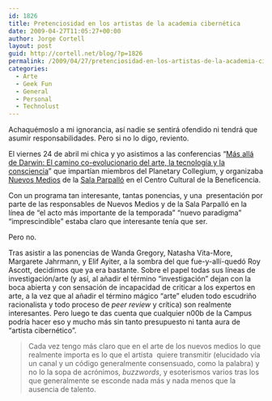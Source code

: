 ```yaml
---
id: 1826
title: Pretenciosidad en los artistas de la academia cibernética
date: 2009-04-27T11:05:27+00:00
author: Jorge Cortell
layout: post
guid: http://cortell.net/blog/?p=1826
permalink: /2009/04/27/pretenciosidad-en-los-artistas-de-la-academia-cibernetica/
categories:
  - Arte
  - Geek Fun
  - General
  - Personal
  - Technolust
---
```

Achaquémoslo a mi ignorancia, así nadie se sentirá ofendido ni tendrá que asumir responsabilidades. Pero si no lo digo, reviento.

El viernes 24 de abril mi chica y yo asistimos a las conferencias &#8220;<a title="http://www.salaparpallo.es/ficha_nnmm.html?cnt_id=1712" href="http://www.salaparpallo.es/ficha_nnmm.html?cnt_id=1712" target="_blank">Más allá de Darwin: El camino co-evolucionario del arte, la tecnología y la consciencia</a>&#8221; que impartían miembros del Planetary Collegium, y organizaba <a title="http://www.salaparpallo.es/nuevos_medios.html" href="http://www.salaparpallo.es/nuevos_medios.html" target="_blank">Nuevos Medios</a> de la <a title="http://www.salaparpallo.es" href="http://www.salaparpallo.es" target="_blank">Sala Parpalló</a> en el Centro Cultural de la Beneficencia.

Con un programa tan interesante, tantas ponencias, y una  presentación por parte de las responsables de Nuevos Medios y de la Sala Parpalló en la línea de &#8220;el acto más importante de la temporada&#8221; &#8220;nuevo paradigma&#8221; &#8220;imprescindible&#8221; estaba claro que interesante tenía que ser.

Pero no. 

Tras asistir a las ponencias de Wanda Gregory, Natasha Vita-More, Margarete Jahrmann, y Elif Ayiter, a la sombra del que fue-y-allí-quedó Roy Ascott, decidimos que ya era bastante. Sobre el papel todas sus líneas de investigación/arte (y así, al añadir el término &#8220;investigación&#8221; dejan con la boca abierta y con sensación de incapacidad de criticar a los expertos en arte, a la vez que al añadir el término mágico &#8220;arte&#8221; eluden todo escudriño racionalista y todo proceso de _peer review_ y crítica) son realmente interesantes. Pero luego te das cuenta que cualquier n00b de la Campus podría hacer eso y mucho más sin tanto presupuesto ni tanta aura de &#8220;artista cibernético&#8221;.

> Cada vez tengo más claro que en el arte de los nuevos medios lo que realmente importa es lo que el artista  quiere transmitir (elucidado vía un canal y un código generalmente consensuado, como la palabra) y no lo la sopa de acrónimos, _buzzwords_, y esoterismos varios tras los que generalmente se esconde nada más y nada menos que la ausencia de talento.